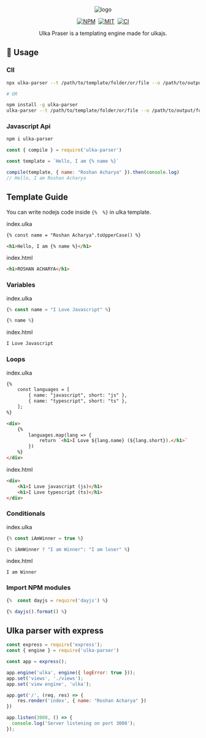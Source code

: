 <p align="center">
    <img src="https://i.imgur.com/X1aElpL.png" alt="logo">
</p>
<p align="center">
<a href="https://www.npmjs.com/package/ulka-parser"><img alt="NPM" src="https://img.shields.io/npm/v/ulka-parser?&labelColor=black&color=darkred&logo=npm&label=npm" /></a>&nbsp;
<a href="https://github.com/ulkajs/ulka-parser"><img alt="MIT" src="https://img.shields.io/npm/l/ulka-parser?color=darkgreen&labelColor=black&&logo=github" /></a>&nbsp;
<a href="#"><img alt="CI" src="https://github.com/ulkajs/ulka-parser/workflows/Node.js%20CI/badge.svg"></a>
</p>

<p align="center">
   Ulka Praser is a templating engine made for ulkajs.
</p>

## 🚀 Usage

### ClI
```bash
npx ulka-parser --t /path/to/template/folder/or/file --o /path/to/output/folder

# OR

npm install -g ulka-parser
ulka-parser --t /path/to/template/folder/or/file --o /path/to/output/folder
```

### Javascript Api
```bash
npm i ulka-parser
```

```js
const { compile } = require('ulka-parser')

const template = `Hello, I am {% name %}`

compile(template, { name: "Roshan Acharya" }).then(console.log)
// Hello, I am Roshan Acharya
```


## Template Guide
You can write nodejs code inside `{%  %}` in ulka template.

index.ulka
```html
{% const name = "Roshan Acharya".toUpperCase() %}

<h1>Hello, I am {% name %}</h1>
```

index.html
```html
<h1>ROSHAN ACHARYA</h1>
```

### Variables

index.ulka
```js
{% const name = "I Love Javascript" %}

{% name %}
```
index.html
```html
I Love Javascript
```

### Loops

index.ulka
```html
{% 
    const languages = [
        { name: "javascript", short: "js" },
        { name: "typescript", short: "ts" },
    ];
%}

<div>
    {% 
        languages.map(lang => {
            return `<h1>I Love ${lang.name} (${lang.short}).</h1>`
        })
    %}
</div>
```

index.html
```html
<div>
    <h1>I Love javascript (js)</h1>
    <h1>I Love typescript (ts)</h1>
</div>
```

### Conditionals

index.ulka
```js
{% const iAmWinner = true %}

{% iAmWinner ? "I am Winner": "I am loser" %}
```

index.html
```
I am Winner
```

### Import NPM modules

```js
{%  const dayjs = require('dayjs') %}

{% dayjs().format() %}
```

## Ulka parser with express

```js
const express = require('express');
const { engine } = require('ulka-parser')

const app = express();

app.engine('ulka', engine({ logError: true }));
app.set('views', './views'); 
app.set('view engine', 'ulka'); 

app.get('/', (req, res) => {
    res.render('index', { name: "Roshan Acharya" })
})

app.listen(3000, () => {
  console.log('Server listening on port 3000');
});
```
